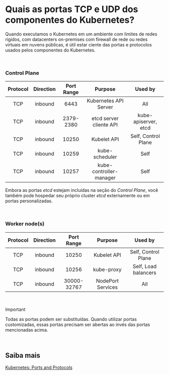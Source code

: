 # Quais as portas TCP e UDP dos componentes do Kubernetes?

Quando executamos o Kubernetes em um ambiente com limites de redes rígidos, com datacenters on-premises com firewall de rede ou redes virtuais em nuvens públicas, é útil estar ciente das portas e protocolos usados pelos componentes do Kubernetes.

<br>

### Control Plane

| Protocol | Direction | Port Range | Purpose | Used by |
| :-: | :-: | :-: | :-: | :-: |
| TCP | inbound | 6443 |  Kubernetes API Server | All |
| TCP | inbound | 2379-2380 | etcd server cliente API | kube-apiserver, etcd | 
| TCP | inbound | 10250 | Kubelet API | Self, Control Plane |
| TCP | inbound | 10259 | kube-scheduler | Self |
| TCP | inbound | 10257 | kube-controller-manager | Self |

Embora as portas *etcd* estejam incluídas na seção do *Control Plane*, você também pode hospedar seu próprio cluster *etcd* externamente ou em portas personalizadas.

<br>

### Worker node(s)

| Protocol | Direction | Port Range | Purpose | Used by |
| :-: | :-: | :-: | :-: | :-: |
| TCP | inbound | 10250 |  Kubelet API | Self, Control Plane |
| TCP | inbound | 10256 | kube-proxy | Self, Load balancers | 
| TCP | inbound | 30000-32767 | NodePort Services | All |

<br>

>[!IMPORTANT]
Todas as portas podem ser substituídas. Quando utilizar portas customizadas, essas portas precisam ser abertas ao invés das portas mencionadas acima.

<br>

## Saiba mais
[Kubernetes: Ports and Protocols](https://kubernetes.io/docs/reference/networking/ports-and-protocols/)